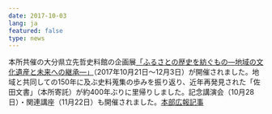 ```yaml
---
date: 2017-10-03
lang: ja
featured: false
type: news
---
```

本所共催の大分県立先哲史料館の企画展<a href="http://kyouiku.oita-ed.jp/sentetusiryokan-b/ex/index.html" target="_blank">「ふるさとの歴史を紡ぐもの―地域の文化遺産と未来への継承―」</a>（2017年10月21日～12月3日）が開催されました。地域と共同しての150年に及ぶ史料蒐集の歩みを振り返り、近年再発見された「佐田文書」（本所寄託）が約400年ぶりに里帰りしました。記念講演会（10月28日）・関連講座（11月22日）も開催されました。<a href="http://www.u-tokyo.ac.jp/ja/news/events/events_z0206_00006.html" target="_blank">本部広報記事</a>
